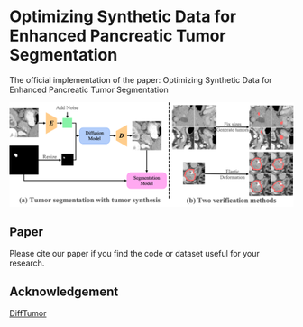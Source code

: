 # Optimizing Synthetic Data for Enhanced Pancreatic Tumor Segmentation

The official implementation of the paper: Optimizing Synthetic Data for Enhanced Pancreatic Tumor Segmentation

![Network](https://github.com/lkpengcs/SynTumorAnalyzer/blob/main/figs/1.png)

## Paper

Please cite our paper if you find the code or dataset useful for your research.

## Acknowledgement

[DiffTumor](https://github.com/MrGiovanni/DiffTumor)
